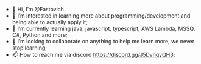 - 👋 Hi, I’m @Fastovich
- 👀 I’m interested in learning more about programming/development and being able to actually apply it;
- 🌱 I’m currently learning java, javascript, typescript, AWS Lambda, MSSQ, C#, Python and more;
- 💞️ I’m looking to collaborate on anything to help me learn more, we never stop learning;
- 📫 How to reach me via discord https://discord.gg/J5DvnqyQH3;

<!---
Fastovich/Fastovich is a ✨ special ✨ repository because its `README.md` (this file) appears on your GitHub profile.
You can click the Preview link to take a look at your changes.
--->
